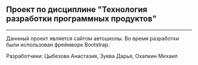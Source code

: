 ## Проект по дисциплине "Технология разработки программных продуктов"

---

Даннный проект является сайтом автошколы. Во время разработки были использован фреймворк Bootstrap.

Разработчики: Цыбезова Анастазия, Зуева Дарья, Охапкин Михаил